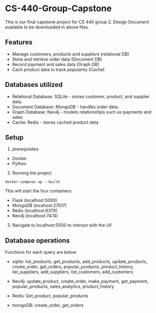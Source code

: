 # CS-440-Group-Capstone

This is our final capstone project for CS 440 group 2. Design Document available to be downloaded in above files. 

## Features

- Manage customers, products and suppliers (relational DB)
- Store and retrieve order data (Document DB)
- Record payment and sales data (Graph DB)
- Cach product data to track popularity (Cache)

## Databases utilized

- Relational Database: SQLite - stores customer, product, and supplier data.
- Document Database: MongoDB - handles order data. 
- Graph Database: Neo4j - models relationships such as payments and sales 
- Cache: Redis - stores cached product data 

## Setup 

1. prerequisites

- Docker 
- Python

2. Running the project
```
docker-compose up --build
```

This will start the four containers:
- Flask (localhost:5000)
- MongoDB (locahost:27017)
- Redis (localhost:6379)
- Neo4j (localhost:7474)

3. Navigate to localhost:5000 to interact with the UI!

## Database operations
Functions for each query are below
- sqlite:
list_products,
get_products,
add_products,
update_products,
create_order,
get_orders,
popular_products,
product_history,
list_suppliers,
add_suppliers,
list_customers,
add_customers

- Neo4j:
update_product,
create_order,
make_payment,
get_payment,
popular_products,
sales_analytics,
product_history

- Redis:
Get_product,
popular_products

- mongoDB:
create_order,
get_orders
